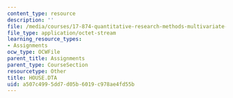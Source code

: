```yaml
---
content_type: resource
description: ''
file: /media/courses/17-874-quantitative-research-methods-multivariate-spring-2004/a507c4995dd7d05b6019c978ae4fd55b_HOUSE.DTA
file_type: application/octet-stream
learning_resource_types:
- Assignments
ocw_type: OCWFile
parent_title: Assignments
parent_type: CourseSection
resourcetype: Other
title: HOUSE.DTA
uid: a507c499-5dd7-d05b-6019-c978ae4fd55b
---
```

